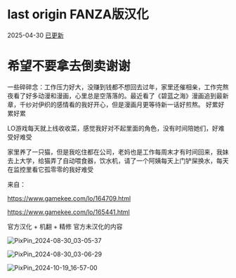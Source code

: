 # last origin FANZA版汉化

2025-04-30 [已更新](https://github.com/Toperlock/dmm_FANZA_LO_zh/releases/tag/Prerelease)

# 希望不要拿去倒卖谢谢

一些碎碎念：工作压力好大，没赚到钱都不想回去过年，家里还催相亲，工作完熬夜看了好多动漫和漫画，心里总是空落落的。最近看了《碧蓝之海》漫画追到最新章，千纱对伊织的感情看的我好开心，但是漫画月更等待新一话好煎熬。
好累好累好累

LO游戏每天就上线收收菜，感觉我好对不起里面的角色，没有时间陪她们，好难受好难受

家里养了一只猫，但是我吃住都在公司，老妈也是工作每周末才有时间回来，我妹去上大学，给猫弄了自动喂食器，饮水机，请了一个阿姨每天上门铲屎换水，每天在监控里看它孤零零的我好难受

来自：

https://www.gamekee.com/lo/164709.html

https://www.gamekee.com/lo/165441.html

官方汉化 + 机翻 + 精修 官方未汉化的内容

![PixPin_2024-08-30_03-05-37](https://github.com/user-attachments/assets/1798b8fe-4af5-4c60-9665-70deba5680c1)

![PixPin_2024-08-30_03-06-29](https://github.com/user-attachments/assets/5c7a8d07-8131-4da5-a4ee-b2a7b8c87b4c)

![PixPin_2024-10-19_16-57-00](https://github.com/user-attachments/assets/3032f1f5-e61a-4b2f-b080-365a2bdfdd8b)
